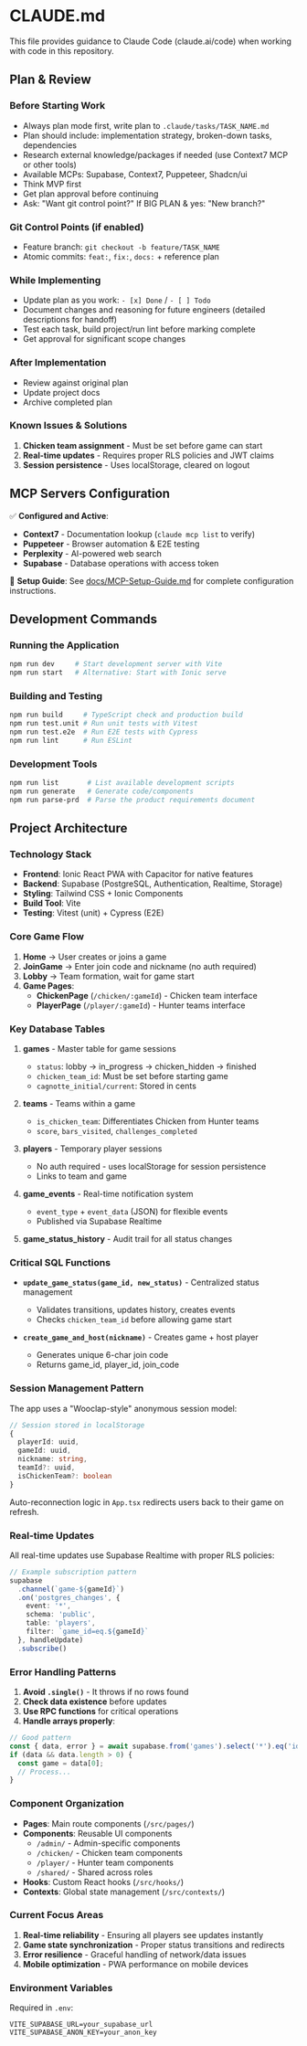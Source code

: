 # CLAUDE.md

This file provides guidance to Claude Code (claude.ai/code) when working with code in this repository.

## Plan & Review

### Before Starting Work

- Always plan mode first, write plan to `.claude/tasks/TASK_NAME.md`
- Plan should include: implementation strategy, broken-down tasks, dependencies
- Research external knowledge/packages if needed (use Context7 MCP or other tools)
- Available MCPs: Supabase, Context7, Puppeteer, Shadcn/ui
- Think MVP first
- Get plan approval before continuing
- Ask: "Want git control point?" If BIG PLAN & yes: "New branch?"

### Git Control Points (if enabled)

- Feature branch: `git checkout -b feature/TASK_NAME`
- Atomic commits: `feat:`, `fix:`, `docs:` + reference plan

### While Implementing

- Update plan as you work: `- [x] Done` / `- [ ] Todo`
- Document changes and reasoning for future engineers (detailed descriptions for handoff)
- Test each task, build project/run lint before marking complete
- Get approval for significant scope changes

### After Implementation

- Review against original plan
- Update project docs
- Archive completed plan

### Known Issues & Solutions

1. **Chicken team assignment** - Must be set before game can start
2. **Real-time updates** - Requires proper RLS policies and JWT claims
3. **Session persistence** - Uses localStorage, cleared on logout

## MCP Servers Configuration

✅ **Configured and Active**:
- **Context7** - Documentation lookup (`claude mcp list` to verify)
- **Puppeteer** - Browser automation & E2E testing
- **Perplexity** - AI-powered web search
- **Supabase** - Database operations with access token

📖 **Setup Guide**: See [docs/MCP-Setup-Guide.md](./docs/MCP-Setup-Guide.md) for complete configuration instructions.

## Development Commands

### Running the Application
```bash
npm run dev     # Start development server with Vite
npm run start   # Alternative: Start with Ionic serve
```

### Building and Testing
```bash
npm run build     # TypeScript check and production build
npm run test.unit # Run unit tests with Vitest
npm run test.e2e  # Run E2E tests with Cypress
npm run lint      # Run ESLint
```

### Development Tools
```bash
npm run list       # List available development scripts
npm run generate   # Generate code/components
npm run parse-prd  # Parse the product requirements document
```

## Project Architecture

### Technology Stack
- **Frontend**: Ionic React PWA with Capacitor for native features
- **Backend**: Supabase (PostgreSQL, Authentication, Realtime, Storage)
- **Styling**: Tailwind CSS + Ionic Components
- **Build Tool**: Vite
- **Testing**: Vitest (unit) + Cypress (E2E)

### Core Game Flow
1. **Home** → User creates or joins a game
2. **JoinGame** → Enter join code and nickname (no auth required)
3. **Lobby** → Team formation, wait for game start
4. **Game Pages**:
   - **ChickenPage** (`/chicken/:gameId`) - Chicken team interface
   - **PlayerPage** (`/player/:gameId`) - Hunter teams interface

### Key Database Tables

1. **games** - Master table for game sessions
   - `status`: lobby → in_progress → chicken_hidden → finished
   - `chicken_team_id`: Must be set before starting game
   - `cagnotte_initial/current`: Stored in cents

2. **teams** - Teams within a game
   - `is_chicken_team`: Differentiates Chicken from Hunter teams
   - `score`, `bars_visited`, `challenges_completed`

3. **players** - Temporary player sessions
   - No auth required - uses localStorage for session persistence
   - Links to team and game

4. **game_events** - Real-time notification system
   - `event_type` + `event_data` (JSON) for flexible events
   - Published via Supabase Realtime

5. **game_status_history** - Audit trail for all status changes

### Critical SQL Functions

- **`update_game_status(game_id, new_status)`** - Centralized status management
  - Validates transitions, updates history, creates events
  - Checks `chicken_team_id` before allowing game start

- **`create_game_and_host(nickname)`** - Creates game + host player
  - Generates unique 6-char join code
  - Returns game_id, player_id, join_code

### Session Management Pattern

The app uses a "Wooclap-style" anonymous session model:
```typescript
// Session stored in localStorage
{
  playerId: uuid,
  gameId: uuid, 
  nickname: string,
  teamId?: uuid,
  isChickenTeam?: boolean
}
```

Auto-reconnection logic in `App.tsx` redirects users back to their game on refresh.

### Real-time Updates

All real-time updates use Supabase Realtime with proper RLS policies:
```typescript
// Example subscription pattern
supabase
  .channel(`game-${gameId}`)
  .on('postgres_changes', {
    event: '*',
    schema: 'public',
    table: 'players',
    filter: `game_id=eq.${gameId}`
  }, handleUpdate)
  .subscribe()
```

### Error Handling Patterns

1. **Avoid `.single()`** - It throws if no rows found
2. **Check data existence** before updates
3. **Use RPC functions** for critical operations
4. **Handle arrays properly**:
```typescript
// Good pattern
const { data, error } = await supabase.from('games').select('*').eq('id', gameId);
if (data && data.length > 0) {
  const game = data[0];
  // Process...
}
```

### Component Organization

- **Pages**: Main route components (`/src/pages/`)
- **Components**: Reusable UI components
  - `/admin/` - Admin-specific components
  - `/chicken/` - Chicken team components
  - `/player/` - Hunter team components
  - `/shared/` - Shared across roles
- **Hooks**: Custom React hooks (`/src/hooks/`)
- **Contexts**: Global state management (`/src/contexts/`)

### Current Focus Areas

1. **Real-time reliability** - Ensuring all players see updates instantly
2. **Game state synchronization** - Proper status transitions and redirects
3. **Error resilience** - Graceful handling of network/data issues
4. **Mobile optimization** - PWA performance on mobile devices

### Environment Variables

Required in `.env`:
```
VITE_SUPABASE_URL=your_supabase_url
VITE_SUPABASE_ANON_KEY=your_anon_key
```

